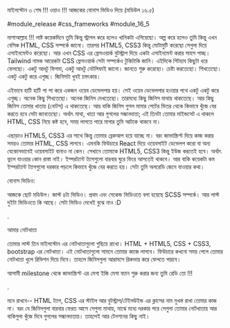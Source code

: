 মাইলস্টোন ৩ শেষ !!! ওয়াও !!! আজকের বোনাস ভিডিও দিয়ে (মডিউল ১৬.৫)

#module_release #css_frameworks #module_16_5

মাশাআল্লাহ !!! লাষ্ট কয়েকদিনে তুমি কিন্তু স্ট্রাগল করে হলেও খানিকটা এগিয়েছো। অল্প করে হলেও তুমি কিন্তু এখন বেসিক HTML, CSS সম্পর্কে জানো। তারপর HTML5, CSS3 কিন্তু মোটামুটি করেছো সেগুলা দিয়ে এসাইনমেন্টও করেছো। আর এখন CSS এর ফ্রেমওয়ার্ক বুটস্ট্রাপ দিয়ে একটা এসাইনমেন্ট করার সাহস পাচ্ছ। Tailwind নামক আরেকটা CSS ফ্রেমওয়ার্ক সেটা সম্পর্কেও টুকিটাকি জানি। এইদিকে গিটহাব কিছুটা ধরে ফেলছো। একটু আধটু ফিগমা, একটু আধটু নেটলিফাই জানো। জানতে শুরু করেছো। চেষ্টা করতেছো। শিখতেছো। একটু একটু করে এগুচ্ছ। জিনিসটা খুবই চমৎকার। 



এইভাবে হাটি হাটি পা পা করে একজন ওয়েব ডেভেলপার হয়। সেই ওয়েব ডেভেলপার হওয়ার পথে একটু একটু করে এগুচ্ছ। অনেক কিছু শিখতেছো। অনেক জিনিস দেখতেছো। তারমধ্যে কিছু জিনিস মাথায় থাকতেছে। আর কিছু জিনিস তোমার খাতায় (নোটস) এ থাকতেছে। আর বাকি জিনিস গুগল মামার পেটের ভিতর থেকে কিভাবে খুঁজে বের করতে হবে সেটা জানতেছো। অর্থাৎ মাথা, খাতা আর গুগলের সন্ধানদাতা; এই তিনটা তোমার মাইন্ডসেট এ থাকলে HTML, CSS নিয়ে কষ্ট হবে, সময় লাগতে পারে মাগার তুমি আটকে থাকবে না। 



এছাড়াও HTML5, CSS3 এর সাথে কিন্তু তোমার ব্রেকআপ হয়ে যাচ্ছে না। বরং জাভাস্ক্রিপ্ট দিয়ে কাজ করার সময়ও তোমার HTML, CSS লাগবে। এমনকি ফিউচারে React দিয়ে ওয়েবসাইট ডেভেলপ করো বা অন্য যেকোনভাবেই ওয়েবসাইট বানাও না কেন। সেখানে তোমাকে HTML5, CSS3 কিন্তু ইউজ করতেই হবে। অর্থাৎ ভুলে যাওয়ার কোন রাস্তা নাই। ইম্পরট্যান্ট ট্যাগগুলো বারবার ঘুরে ফিরে আসতেই থাকবে। আর বাকি কয়েকটা কম ইম্পরট্যান্ট ট্যাগগুলো দরকার পড়লে কিভাবে খুঁজে বের করতে হয়। সেটা তুমি অলরেডি জেনে যাওয়ার কথা। 



বোনাস ভিডিও: 

আজকে ছোট মডিউল। জাস্ট ৪টা ভিডিও। প্রথম এবং সেকেন্ড ভিডিওতে বলা হয়েছে SCSS সম্পর্কে। আর লাস্ট দুইটা ভিডিওতে কি আছে। সেটা ভিডিও দেখেই বুঝে নাও :D

.

আমার নোটখাতা 

তোমার লাস্ট তিন মাইলস্টোন এর নোটখাতাগুলো গুছিয়ে রাখো। HTML + HTML5, CSS + CSS3, bootstrap এর নোটখাতা। এই নোটখাতাগুলো সামনে তোমার কাজে লাগবে। ফিউচারে কখনো সময় পেলে তোমার নোটখাতা খুলে রিভিশন দিয়ে দিবে। তাহলে জিনিসগুলা আরামসে রিকভার করে ফেলতে পারবে। 



আগামী milestone থেকে জাভাস্ক্রিপ্ট এর মেগা ইজি মেগা ফ্যান শুরু করার জন্য তুমি রেডি তো !!!

.

মনে রাখবে-- HTML ট্যাগ, CSS এর স্টাইল আর বুটস্ট্রাপ/টেইলউইন্ড এর ক্লাসের নাম মুখস্ত রাখা তোমার কাজ না। বরং যে জিনিসগুলা বারবার ফেরত আসে সেগুলা মাথায়, মাঝে মধ্যে দরকার পরে সেগুলা তোমার নোটখাতায় আর বাকিগুলা খুঁজে দিবে গুগলের সন্ধানদাতায়। তাহলেই আর টেনশনের কিছু নাই।  
